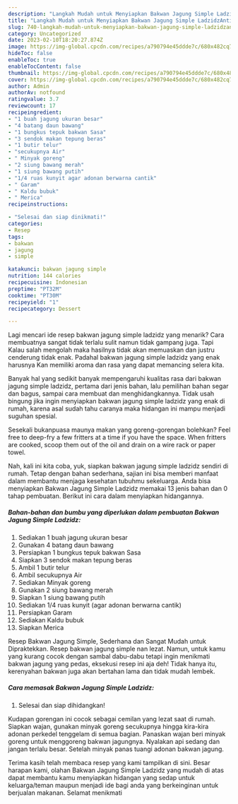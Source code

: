 ```yaml
---
description: "Langkah Mudah untuk Menyiapkan Bakwan Jagung Simple LadzidzAnti Ribet"
title: "Langkah Mudah untuk Menyiapkan Bakwan Jagung Simple LadzidzAnti Ribet"
slug: 740-langkah-mudah-untuk-menyiapkan-bakwan-jagung-simple-ladzidzanti-ribet
category: Uncategorized
date: 2023-02-10T18:20:27.874Z
image: https://img-global.cpcdn.com/recipes/a790794e45ddde7c/680x482cq70/bakwan-jagung-simple-ladzidz-foto-resep-utama.jpg
hideToc: false
enableToc: true
enableTocContent: false
thumbnail: https://img-global.cpcdn.com/recipes/a790794e45ddde7c/680x482cq70/bakwan-jagung-simple-ladzidz-foto-resep-utama.jpg
cover: https://img-global.cpcdn.com/recipes/a790794e45ddde7c/680x482cq70/bakwan-jagung-simple-ladzidz-foto-resep-utama.jpg
author: Admin
authorAv: notfound
ratingvalue: 3.7
reviewcount: 17
recipeingredient:
- "1 buah jagung ukuran besar"
- "4 batang daun bawang"
- "1 bungkus tepuk bakwan Sasa"
- "3 sendok makan tepung beras"
- "1 butir telur"
- "secukupnya Air"
- " Minyak goreng"
- "2 siung bawang merah"
- "1 siung bawang putih"
- "1/4 ruas kunyit agar adonan berwarna cantik"
- " Garam"
- " Kaldu bubuk"
- " Merica"
recipeinstructions:

- "Selesai dan siap dinikmati!"
categories:
- Resep
tags:
- bakwan
- jagung
- simple

katakunci: bakwan jagung simple 
nutrition: 144 calories
recipecuisine: Indonesian
preptime: "PT32M"
cooktime: "PT30M"
recipeyield: "1"
recipecategory: Dessert

---
```



Lagi mencari ide resep bakwan jagung simple ladzidz yang menarik? Cara membuatnya sangat tidak terlalu sulit namun tidak gampang juga. Tapi Kalau salah mengolah maka hasilnya tidak akan memuaskan dan justru cenderung tidak enak. Padahal bakwan jagung simple ladzidz yang enak harusnya Kan memiliki aroma dan rasa yang dapat memancing selera kita.


Banyak hal yang sedikit banyak mempengaruhi kualitas rasa dari bakwan jagung simple ladzidz, pertama dari jenis bahan, lalu pemilihan bahan segar dan bagus, sampai cara membuat dan menghidangkannya. Tidak usah bingung jika ingin menyiapkan bakwan jagung simple ladzidz yang enak di rumah, karena asal sudah tahu caranya maka hidangan ini mampu menjadi suguhan spesial.

Sesekali bukanpuasa maunya makan yang goreng-gorengan bolehkan? Feel free to deep-fry a few fritters at a time if you have the space. When fritters are cooked, scoop them out of the oil and drain on a wire rack or paper towel.


Nah, kali ini kita coba, yuk, siapkan bakwan jagung simple ladzidz sendiri di rumah. Tetap dengan bahan sederhana, sajian ini bisa memberi manfaat dalam membantu menjaga kesehatan tubuhmu sekeluarga. Anda bisa menyiapkan Bakwan Jagung Simple Ladzidz memakai 13 jenis bahan dan 0 tahap pembuatan. Berikut ini cara dalam menyiapkan hidangannya.

<!--inarticleads1-->

##### Bahan-bahan dan bumbu yang diperlukan dalam pembuatan Bakwan Jagung Simple Ladzidz:

1. Sediakan 1 buah jagung ukuran besar
1. Gunakan 4 batang daun bawang
1. Persiapkan 1 bungkus tepuk bakwan Sasa
1. Siapkan 3 sendok makan tepung beras
1. Ambil 1 butir telur
1. Ambil secukupnya Air
1. Sediakan  Minyak goreng
1. Gunakan 2 siung bawang merah
1. Siapkan 1 siung bawang putih
1. Sediakan 1/4 ruas kunyit (agar adonan berwarna cantik)
1. Persiapkan  Garam
1. Sediakan  Kaldu bubuk
1. Siapkan  Merica


Resep Bakwan Jagung Simple, Sederhana dan Sangat Mudah untuk Dipraktekkan. Resep bakwan jagung simple nan lezat. Namun, untuk kamu yang kurang cocok dengan sambal dabu-dabu tetapi ingin menikmati bakwan jagung yang pedas, eksekusi resep ini aja deh! Tidak hanya itu, kerenyahan bakwan juga akan bertahan lama dan tidak mudah lembek. 

<!--inarticleads2-->

##### Cara memasak Bakwan Jagung Simple Ladzidz:


1. Selesai dan siap dihidangkan!

Kudapan gorengan ini cocok sebagai cemilan yang lezat saat di rumah. Siapkan wajan, gunakan minyak goreng secukupnya hingga kira-kira adonan perkedel tenggelam di semua bagian. Panaskan wajan beri minyak goreng untuk menggoreng bakwan jagungnya. Nyalakan api sedang dan jangan terlalu besar. Setelah minyak panas tuangi adonan bakwan jagung. 

Terima kasih telah membaca resep yang kami tampilkan di sini. Besar harapan kami, olahan Bakwan Jagung Simple Ladzidz yang mudah di atas dapat membantu kamu menyiapkan hidangan yang sedap untuk keluarga/teman maupun menjadi ide bagi anda yang berkeinginan untuk berjualan makanan. Selamat menikmati

